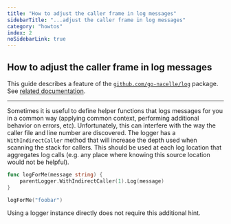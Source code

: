 ```yaml
---
title: "How to adjust the caller frame in log messages"
sidebarTitle: "...adjust the caller frame in log messages"
category: "howtos"
index: 2
noSidebarLink: true
---
```


## How to adjust the caller frame in log messages

This guide describes a feature of the [`github.com/go-nacelle/log`](https://github.com/go-nacelle/log) package. See [related documentation](/docs/topics/log).

---

Sometimes it is useful to define helper functions that logs messages for you in a common way (applying common context, performing additional behavior on errors, etc). Unfortunately, this can interfere with the way the caller file and line number are discovered. The logger has a `WithIndirectCaller` method that will increase the depth used when scanning the stack for callers. This should be used at each log location that aggregates log calls (e.g. any place where knowing this source location would not be helpful).

```go
func logForMe(message string) {
	parentLogger.WithIndirectCaller(1).Log(message)
}

logForMe("foobar")
```

Using a logger instance directly does not require this additional hint.
